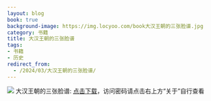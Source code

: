 ```yaml
---
layout: blog
book: true
background-image: https://img.locyoo.com/book大汉王朝的三张脸谱.jpg
category: 书籍
title: 大汉王朝的三张脸谱
tags:
- 书籍
- 历史
redirect_from:
  - /2024/03/大汉王朝的三张脸谱/
---
```

![](https://img.locyoo.com/book大汉王朝的三张脸谱.jpg)
大汉王朝的三张脸谱: <a name = "ref1" href="https://url18.ctfile.com/f/50983618-1323174799-0bcca2?p=3619">点击下载</a>，访问密码请点击右上方“关于”自行查看